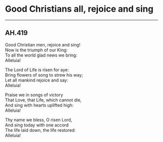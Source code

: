 # Good Christians all, rejoice and sing

***

## AH.419

Good Christian men, rejoice and sing!  
Now is the triumph of our King:  
To all the world glad news we bring:  
Alleluia!  

The Lord of Life is risen for aye:  
Bring flowers of song to strew his way;  
Let all mankind rejoice and say:  
Alleluia!  

Praise we in songs of victory  
That Love, that Life, which cannot die,  
And sing with hearts uplifted high:  
Alleluia!  

Thy name we bless, O risen Lord,  
And sing today with one accord  
The life laid down, the life restored:  
Alleluia!  

